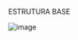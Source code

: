 ESTRUTURA BASE

![image](https://github.com/user-attachments/assets/b86b930e-619a-4e69-a9f2-e504bde198ba)





